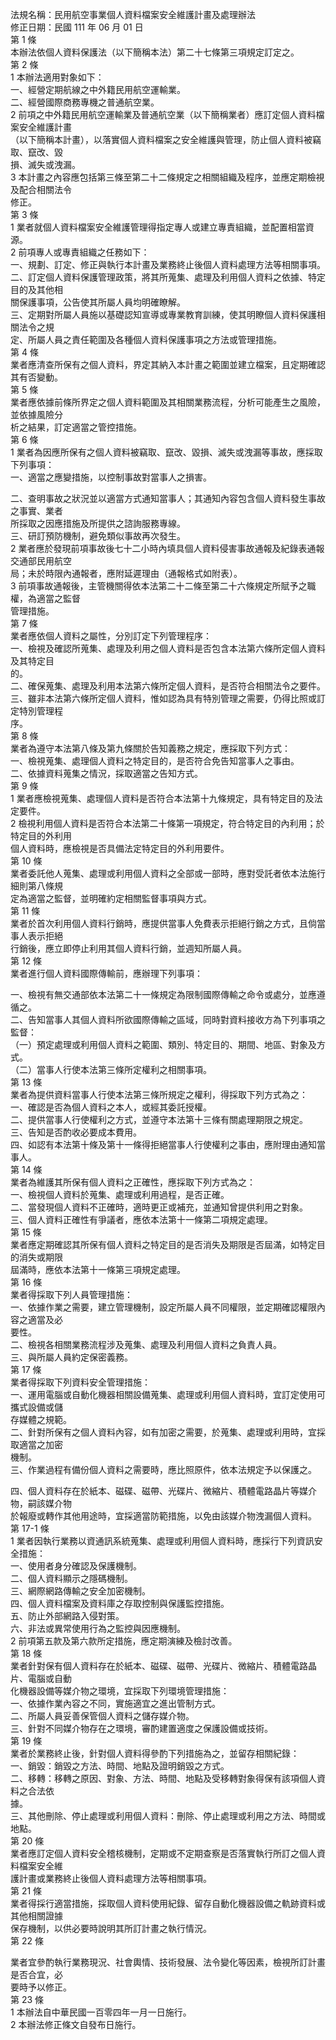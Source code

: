 法規名稱：民用航空事業個人資料檔案安全維護計畫及處理辦法  
修正日期：民國 111 年 06 月 01 日  
第 1 條  
本辦法依個人資料保護法（以下簡稱本法）第二十七條第三項規定訂定之。  
第 2 條  
1 本辦法適用對象如下：  
一、經營定期航線之中外籍民用航空運輸業。  
二、經營國際商務專機之普通航空業。  
2 前項之中外籍民用航空運輸業及普通航空業（以下簡稱業者）應訂定個人資料檔案安全維護計畫  
（以下簡稱本計畫），以落實個人資料檔案之安全維護與管理，防止個人資料被竊取、竄改、毀  
損、滅失或洩漏。  
3 本計畫之內容應包括第三條至第二十二條規定之相關組織及程序，並應定期檢視及配合相關法令  
修正。  
第 3 條  
1 業者就個人資料檔案安全維護管理得指定專人或建立專責組織，並配置相當資源。  
2 前項專人或專責組織之任務如下：  
一、規劃、訂定、修正與執行本計畫及業務終止後個人資料處理方法等相關事項。  
二、訂定個人資料保護管理政策，將其所蒐集、處理及利用個人資料之依據、特定目的及其他相  
關保護事項，公告使其所屬人員均明確瞭解。  
三、定期對所屬人員施以基礎認知宣導或專業教育訓練，使其明瞭個人資料保護相關法令之規  
定、所屬人員之責任範圍及各種個人資料保護事項之方法或管理措施。  
第 4 條  
業者應清查所保有之個人資料，界定其納入本計畫之範圍並建立檔案，且定期確認其有否變動。  
第 5 條  
業者應依據前條所界定之個人資料範圍及其相關業務流程，分析可能產生之風險，並依據風險分  
析之結果，訂定適當之管控措施。  
第 6 條  
1 業者為因應所保有之個人資料被竊取、竄改、毀損、滅失或洩漏等事故，應採取下列事項：  
一、適當之應變措施，以控制事故對當事人之損害。  


二、查明事故之狀況並以適當方式通知當事人；其通知內容包含個人資料發生事故之事實、業者  
所採取之因應措施及所提供之諮詢服務專線。  
三、研訂預防機制，避免類似事故再次發生。  
2 業者應於發現前項事故後七十二小時內填具個人資料侵害事故通報及紀錄表通報交通部民用航空  
局；未於時限內通報者，應附延遲理由（通報格式如附表）。  
3 前項事故通報後，主管機關得依本法第二十二條至第二十六條規定所賦予之職權，為適當之監督  
管理措施。  
第 7 條  
業者應依個人資料之屬性，分別訂定下列管理程序：  
一、檢視及確認所蒐集、處理及利用之個人資料是否包含本法第六條所定個人資料及其特定目  
的。  
二、確保蒐集、處理及利用本法第六條所定個人資料，是否符合相關法令之要件。  
三、雖非本法第六條所定個人資料，惟如認為具有特別管理之需要，仍得比照或訂定特別管理程  
序。  
第 8 條  
業者為遵守本法第八條及第九條關於告知義務之規定，應採取下列方式：  
一、檢視蒐集、處理個人資料之特定目的，是否符合免告知當事人之事由。  
二、依據資料蒐集之情況，採取適當之告知方式。  
第 9 條  
1 業者應檢視蒐集、處理個人資料是否符合本法第十九條規定，具有特定目的及法定要件。  
2 檢視利用個人資料是否符合本法第二十條第一項規定，符合特定目的內利用；於特定目的外利用  
個人資料時，應檢視是否具備法定特定目的外利用要件。  
第 10 條  
業者委託他人蒐集、處理或利用個人資料之全部或一部時，應對受託者依本法施行細則第八條規  
定為適當之監督，並明確約定相關監督事項與方式。  
第 11 條  
業者於首次利用個人資料行銷時，應提供當事人免費表示拒絕行銷之方式，且倘當事人表示拒絕  
行銷後，應立即停止利用其個人資料行銷，並週知所屬人員。  
第 12 條  
業者進行個人資料國際傳輸前，應辦理下列事項：  


一、檢視有無交通部依本法第二十一條規定為限制國際傳輸之命令或處分，並應遵循之。  
二、告知當事人其個人資料所欲國際傳輸之區域，同時對資料接收方為下列事項之監督：  
（一）預定處理或利用個人資料之範圍、類別、特定目的、期間、地區、對象及方式。  
（二）當事人行使本法第三條所定權利之相關事項。  
第 13 條  
業者為提供資料當事人行使本法第三條所規定之權利，得採取下列方式為之：  
一、確認是否為個人資料之本人，或經其委託授權。  
二、提供當事人行使權利之方式，並遵守本法第十三條有關處理期限之規定。  
三、告知是否酌收必要成本費用。  
四、如認有本法第十條及第十一條得拒絕當事人行使權利之事由，應附理由通知當事人。  
第 14 條  
業者為維護其所保有個人資料之正確性，應採取下列方式為之：  
一、檢視個人資料於蒐集、處理或利用過程，是否正確。  
二、當發現個人資料不正確時，適時更正或補充，並通知曾提供利用之對象。  
三、個人資料正確性有爭議者，應依本法第十一條第二項規定處理。  
第 15 條  
業者應定期確認其所保有個人資料之特定目的是否消失及期限是否屆滿，如特定目的消失或期限  
屆滿時，應依本法第十一條第三項規定處理。  
第 16 條  
業者得採取下列人員管理措施：  
一、依據作業之需要，建立管理機制，設定所屬人員不同權限，並定期確認權限內容之適當及必  
要性。  
二、檢視各相關業務流程涉及蒐集、處理及利用個人資料之負責人員。  
三、與所屬人員約定保密義務。  
第 17 條  
業者得採取下列資料安全管理措施：  
一、運用電腦或自動化機器相關設備蒐集、處理或利用個人資料時，宜訂定使用可攜式設備或儲  
存媒體之規範。  
二、針對所保有之個人資料內容，如有加密之需要，於蒐集、處理或利用時，宜採取適當之加密  
機制。  
三、作業過程有備份個人資料之需要時，應比照原件，依本法規定予以保護之。  


四、個人資料存在於紙本、磁碟、磁帶、光碟片、微縮片、積體電路晶片等媒介物，嗣該媒介物  
於報廢或轉作其他用途時，宜採適當防範措施，以免由該媒介物洩漏個人資料。  
第 17-1 條  
1 業者因執行業務以資通訊系統蒐集、處理或利用個人資料時，應採行下列資訊安全措施：  
一、使用者身分確認及保護機制。  
二、個人資料顯示之隱碼機制。  
三、網際網路傳輸之安全加密機制。  
四、個人資料檔案及資料庫之存取控制與保護監控措施。  
五、防止外部網路入侵對策。  
六、非法或異常使用行為之監控與因應機制。  
2 前項第五款及第六款所定措施，應定期演練及檢討改善。  
第 18 條  
業者針對保有個人資料存在於紙本、磁碟、磁帶、光碟片、微縮片、積體電路晶片、電腦或自動  
化機器設備等媒介物之環境，宜採取下列環境管理措施：  
一、依據作業內容之不同，實施適宜之進出管制方式。  
二、所屬人員妥善保管個人資料之儲存媒介物。  
三、針對不同媒介物存在之環境，審酌建置適度之保護設備或技術。  
第 19 條  
業者於業務終止後，針對個人資料得參酌下列措施為之，並留存相關紀錄：  
一、銷毀：銷毀之方法、時間、地點及證明銷毀之方式。  
二、移轉：移轉之原因、對象、方法、時間、地點及受移轉對象得保有該項個人資料之合法依  
據。  
三、其他刪除、停止處理或利用個人資料：刪除、停止處理或利用之方法、時間或地點。  
第 20 條  
業者應訂定個人資料安全稽核機制，定期或不定期查察是否落實執行所訂之個人資料檔案安全維  
護計畫或業務終止後個人資料處理方法等相關事項。  
第 21 條  
業者得採行適當措施，採取個人資料使用紀錄、留存自動化機器設備之軌跡資料或其他相關證據  
保存機制，以供必要時說明其所訂計畫之執行情況。  
第 22 條  


業者宜參酌執行業務現況、社會輿情、技術發展、法令變化等因素，檢視所訂計畫是否合宜，必  
要時予以修正。  
第 23 條  
1 本辦法自中華民國一百零四年一月一日施行。  
2 本辦法修正條文自發布日施行。  


